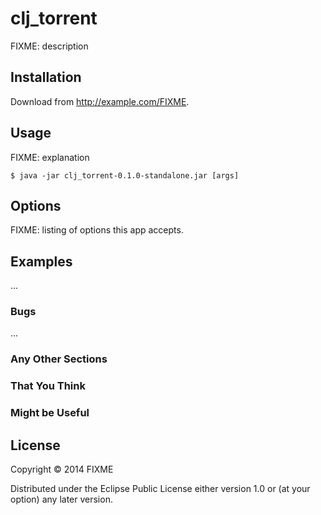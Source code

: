 # clj_torrent

FIXME: description

## Installation

Download from http://example.com/FIXME.

## Usage

FIXME: explanation

    $ java -jar clj_torrent-0.1.0-standalone.jar [args]

## Options

FIXME: listing of options this app accepts.

## Examples

...

### Bugs

...

### Any Other Sections
### That You Think
### Might be Useful

## License

Copyright © 2014 FIXME

Distributed under the Eclipse Public License either version 1.0 or (at
your option) any later version.
